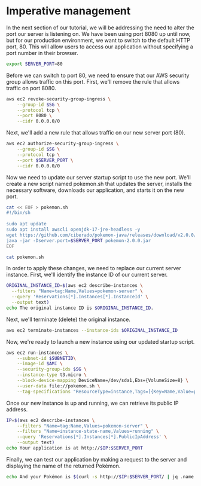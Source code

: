 # Imperative management

In the next section of our tutorial, we will be addressing the need to alter the port our server is listening on. We have been using port 8080 up until now, but for our production environment, we want to switch to the default HTTP port, 80. This will allow users to access our application without specifying a port number in their browser.

```bash
export SERVER_PORT=80
```

Before we can switch to port 80, we need to ensure that our AWS security group allows traffic on this port. First, we'll remove the rule that allows traffic on port 8080.

```bash
aws ec2 revoke-security-group-ingress \
    --group-id $SG \
    --protocol tcp \
    --port 8080 \
    --cidr 0.0.0.0/0
```

Next, we'll add a new rule that allows traffic on our new server port (80).

```bash
aws ec2 authorize-security-group-ingress \
    --group-id $SG \
    --protocol tcp \
    --port $SERVER_PORT \
    --cidr 0.0.0.0/0
```

Now we need to update our server startup script to use the new port. We'll create a new script named pokemon.sh that updates the server, installs the necessary software, downloads our application, and starts it on the new port.

```bash
cat << EOF > pokemon.sh
#!/bin/sh
 
sudo apt update
sudo apt install awscli openjdk-17-jre-headless -y
wget https://github.com/ciberado/pokemon-java/releases/download/v2.0.0/pokemon-2.0.0.jar
java -jar -Dserver.port=$SERVER_PORT pokemon-2.0.0.jar
EOF
```

```bash
cat pokemon.sh
```

In order to apply these changes, we need to replace our current server instance. First, we'll identify the instance ID of our current server.

```bash
ORIGINAL_INSTANCE_ID=$(aws ec2 describe-instances \
  --filters "Name=tag:Name,Values=pokemon-server" \
  --query 'Reservations[*].Instances[*].InstanceId' \
  --output text)
echo The original instance ID is $ORIGINAL_INSTANCE_ID.
```

Next, we'll terminate (delete) the original instance.

```bash
aws ec2 terminate-instances --instance-ids $ORIGINAL_INSTANCE_ID
```

Now, we're ready to launch a new instance using our updated startup script.

```bash
aws ec2 run-instances \
    --subnet-id $SUBNETID\
    --image-id $AMI \
    --security-group-ids $SG \
    --instance-type t3.micro \
    --block-device-mapping DeviceName=/dev/sda1,Ebs={VolumeSize=8} \
    --user-data file://pokemon.sh \
    --tag-specifications "ResourceType=instance,Tags=[{Key=Name,Value=pokemon-server},{Key=App,Value=Pokemon}]"
```

Once our new instance is up and running, we can retrieve its public IP address.

```bash
IP=$(aws ec2 describe-instances \
    --filters "Name=tag:Name,Values=pokemon-server" \
	--filters "Name=instance-state-name,Values=running" \
    --query 'Reservations[*].Instances[*].PublicIpAddress' \
    --output text)
echo Your application is at http://$IP:$SERVER_PORT
```

Finally, we can test our application by making a request to the server and displaying the name of the returned Pokémon.

```bash
echo And your Pokémon is $(curl -s http://$IP:$SERVER_PORT/ | jq .name -r).
```
